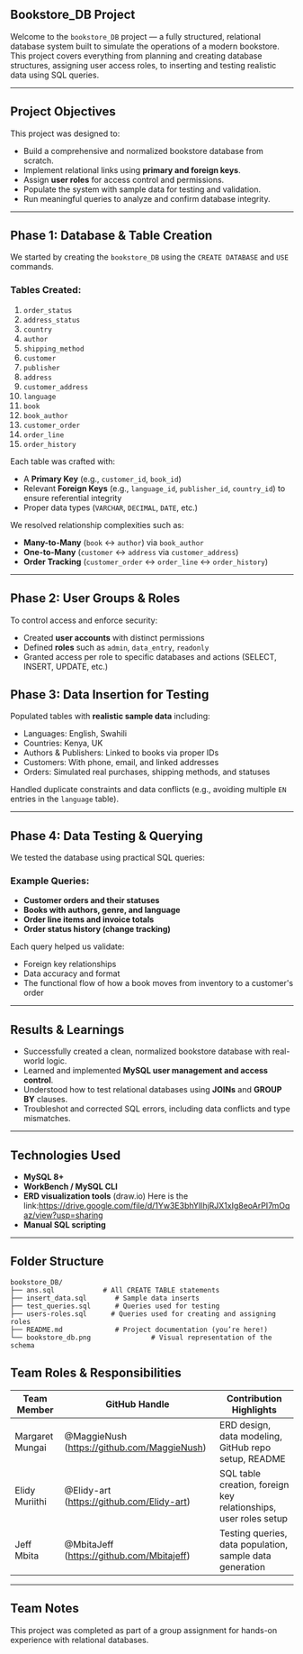 ## Bookstore_DB Project

Welcome to the `bookstore_DB` project — a fully structured, relational database system built to simulate the operations of a modern bookstore. This project covers everything from planning and creating database structures, assigning user access roles, to inserting and testing realistic data using SQL queries.

---

## Project Objectives

This project was designed to:

- Build a comprehensive and normalized bookstore database from scratch.
- Implement relational links using **primary and foreign keys**.
- Assign **user roles** for access control and permissions.
- Populate the system with sample data for testing and validation.
- Run meaningful queries to analyze and confirm database integrity.

---

## Phase 1: Database & Table Creation

We started by creating the `bookstore_DB` using the `CREATE DATABASE` and `USE` commands.

### Tables Created:

1. `order_status`
2. `address_status`
3. `country`
4. `author`
5. `shipping_method`
6. `customer`
7. `publisher`
8. `address`
9. `customer_address`
10. `language`
11. `book`
12. `book_author`
13. `customer_order`
14. `order_line`
15. `order_history`

Each table was crafted with:

- A **Primary Key** (e.g., `customer_id`, `book_id`)
- Relevant **Foreign Keys** (e.g., `language_id`, `publisher_id`, `country_id`) to ensure referential integrity
- Proper data types (`VARCHAR`, `DECIMAL`, `DATE`, etc.)

We resolved relationship complexities such as:

- **Many-to-Many** (`book` ↔ `author`) via `book_author`
- **One-to-Many** (`customer` ↔ `address` via `customer_address`)
- **Order Tracking** (`customer_order` ↔ `order_line` ↔ `order_history`)

---

## Phase 2: User Groups & Roles

To control access and enforce security:

- Created **user accounts** with distinct permissions
- Defined **roles** such as `admin`, `data_entry`, `readonly`
- Granted access per role to specific databases and actions (SELECT, INSERT, UPDATE, etc.)


## Phase 3: Data Insertion for Testing

Populated tables with **realistic sample data** including:

- Languages: English, Swahili
- Countries: Kenya, UK
- Authors & Publishers: Linked to books via proper IDs
- Customers: With phone, email, and linked addresses
- Orders: Simulated real purchases, shipping methods, and statuses

Handled duplicate constraints and data conflicts (e.g., avoiding multiple `EN` entries in the `language` table).

---

## Phase 4: Data Testing & Querying

We tested the database using practical SQL queries:

### Example Queries:

- **Customer orders and their statuses**
- **Books with authors, genre, and language**
- **Order line items and invoice totals**
- **Order status history (change tracking)**

Each query helped us validate:

- Foreign key relationships
- Data accuracy and format
- The functional flow of how a book moves from inventory to a customer's order

---

## Results & Learnings

- Successfully created a clean, normalized bookstore database with real-world logic.
- Learned and implemented **MySQL user management and access control**.
- Understood how to test relational databases using **JOINs** and **GROUP BY** clauses.
- Troubleshot and corrected SQL errors, including data conflicts and type mismatches.

---

## Technologies Used

- **MySQL 8+**
- **WorkBench / MySQL CLI**
- **ERD visualization tools** (draw.io) Here is the link:https://drive.google.com/file/d/1Yw3E3bhYlIhjRJX1xIg8eoArPI7mOqaz/view?usp=sharing
- **Manual SQL scripting**

---

## Folder Structure

```
bookstore_DB/
├── ans.sql            # All CREATE TABLE statements
├── insert_data.sql       # Sample data inserts
├── test_queries.sql      # Queries used for testing
├── users-roles.sql      # Queries used for creating and assigning roles
├── README.md             # Project documentation (you’re here!)
└── bookstore_db.png               # Visual representation of the schema
```

## Team Roles & Responsibilities

| Team Member     | GitHub Handle                               | Contribution Highlights                                         |
| --------------- | ------------------------------------------- | --------------------------------------------------------------- |
| Margaret Mungai | @MaggieNush (https://github.com/MaggieNush) | ERD design, data modeling, GitHub repo setup, README            |
| Elidy Muriithi  | @Elidy-art (https://github.com/Elidy-art)   | SQL table creation, foreign key relationships, user roles setup |
| Jeff Mbita      | @MbitaJeff (https://github.com/Mbitajeff)   | Testing queries, data population, sample data generation        |

---

## Team Notes

This project was completed as part of a group assignment for hands-on experience with relational databases.
